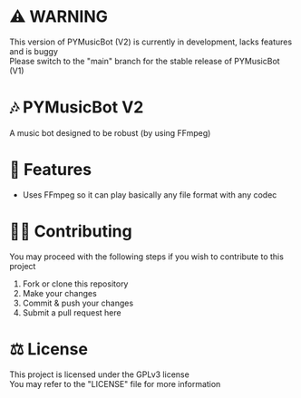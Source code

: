 # ⚠ WARNING
This version of PYMusicBot (V2) is currently in development, lacks features and is buggy<br>
Please switch to the "main" branch for the stable release of PYMusicBot (V1)

# 🎶 PYMusicBot V2
A music bot designed to be robust (by using FFmpeg)

# 📌 Features
- Uses FFmpeg so it can play basically any file format with any codec

<!--# 🔧 How to setup
Check the wiki page [here](https://github.com/vlOd2/PYMusicBot/wiki/Setup) for a guide on setup
-->

# 👨‍💻 Contributing
You may proceed with the following steps if you wish to contribute to this project

1. Fork or clone this repository
2. Make your changes
3. Commit & push your changes
4. Submit a pull request here

# ⚖ License
This project is licensed under the GPLv3 license
<br>
You may refer to the "LICENSE" file for more information
